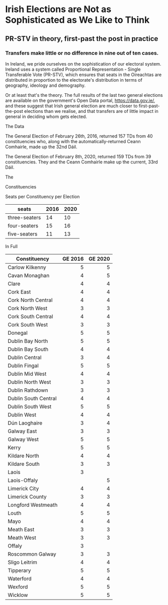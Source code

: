 # Irish Elections are Not as Sophisticated as We Like to Think

## PR-STV in theory, first-past the post in practice

### Transfers make little or no difference in nine out of ten cases.

In Ireland, we pride ourselves on the sophistication of our electoral system. Ireland uses a system called Proportional Representation - Single Transferable Vote (PR-STV), which ensures that seats in the Oireachtas are distributed in proportion to the  electorate's distribution in terms of geography, ideology and demography.

Or at least that's the theory. The full results of the last two general elections are available on the government's Open Data portal, https://data.gov.ie/, and these suggest that Irish general election are much closer to first-past-the-post elections than we realise, and that transfers are of little impact in general in deciding whom gets elected.

The Data

The General Election of February 26th, 2016, returned 157 TDs from 40 constituencies who, along with the automatically-returned Ceann Comhairle, made up the 32nd Dáil.

The General Election of February 8th, 2020, returned 159 TDs from 39 constituencies. They and the Ceann Comhairle make up the current, 33rd Dáil.

The 

Constituencies

Seats per Constituency per Election


|seats|2016|2020|
|---|---|---|
|three-seaters|14|10|
|four-seaters|15|16|
|five-seaters|11|13|

In Full

|Constituency|GE 2016|GE 2020|
|---|---:|---:|
|Carlow Kilkenny|5|5|
|Cavan Monaghan|4|5|
|Clare|4|4|
|Cork East|4|4|
|Cork North Central|4|4|
|Cork North West|3|3|
|Cork South Central|4|4|
|Cork South West|3|3|
|Donegal|5|5|
|Dublin Bay North|5|5|
|Dublin Bay South|4|4|
|Dublin Central|3|4|
|Dublin Fingal|5|5|
|Dublin Mid West|4|4|
|Dublin North West|3|3|
|Dublin Rathdown|3|3|
|Dublin South Central|4|4|
|Dublin South West|5|5|
|Dublin West|4|4|
|Dún Laoghaire|3|4|
|Galway East|3|3|
|Galway West|5|5|
|Kerry|5|5|
|Kildare North|4|4|
|Kildare South|3|3|
|Laois|3||
|Laois-Offaly||5|
|Limerick City|4|4|
|Limerick County|3|3|
|Longford Westmeath|4|4|
|Louth|5|5|
|Mayo|4|4|
|Meath East|3|3|
|Meath West|3|3|
|Offaly|3||
|Roscommon Galway|3|3|
|Sligo Leitrim|4|4|
|Tipperary|5|5|
|Waterford|4|4|
|Wexford|5|5|
|Wicklow|5|5|


```{tableofcontents}
```

